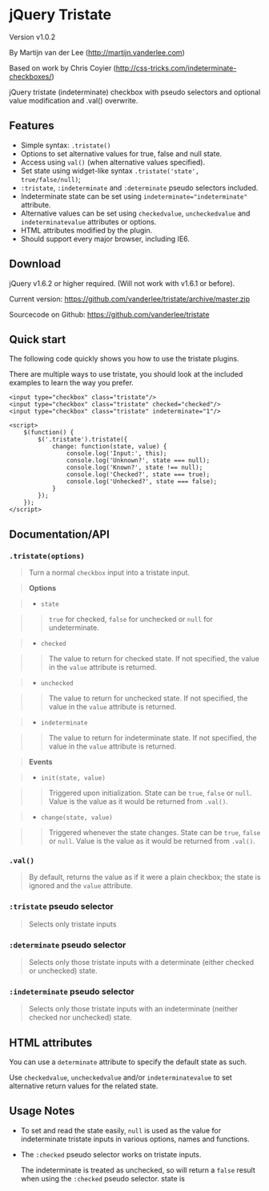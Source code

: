 jQuery Tristate
===============
Version v1.0.2

By Martijn van der Lee (http://martijn.vanderlee.com)

Based on work by Chris Coyier (http://css-tricks.com/indeterminate-checkboxes/)

jQuery tristate (indeterminate) checkbox with pseudo selectors and optional
value modification and .val() overwrite.

Features
--------
-	Simple syntax: `.tristate()`
-	Options to set alternative values for true, false and null state.
-	Access using `val()` (when alternative values specified).
-	Set state using widget-like syntax `.tristate('state', true/false/null)`;
-	`:tristate`, `:indeterminate` and `:determinate` pseudo selectors included.
-	Indeterminate state can be set using `indeterminate="indeterminate"`
	attribute.
-	Alternative values can be set using `checkedvalue`, `uncheckedvalue` and
	`indeterminatevalue` attributes or options.
-	HTML attributes modified by the plugin.
-	Should support every major browser, including IE6.

Download
--------
jQuery v1.6.2 or higher required. (Will not work with v1.6.1 or before).

Current version: https://github.com/vanderlee/tristate/archive/master.zip

Sourcecode on Github: https://github.com/vanderlee/tristate

Quick start
-----------
The following code quickly shows you how to use the tristate plugins.

There are multiple ways to use tristate, you should look at the included
examples to learn the way you prefer.

	<input type="checkbox" class="tristate"/>
	<input type="checkbox" class="tristate" checked="checked"/>
	<input type="checkbox" class="tristate" indeterminate="1"/>

	<script>
		$(function() {
			$('.tristate').tristate({
				change: function(state, value) {
					console.log('Input:', this);
					console.log('Unknown?', state === null);
					console.log('Known?', state !== null);
					console.log('Checked?', state === true);
					console.log('Unhecked?', state === false);
				}
			});
		});
	</script>

Documentation/API
-----------------
### `.tristate(options)`
>	Turn a normal `checkbox` input into a tristate input.

>	**Options**

> -	`state`

> >	`true` for checked, `false` for unchecked or `null` for undeterminate.

> -	`checked`

> >	The value to return for checked state. If not specified, the value in the
	`value` attribute is returned.

> -	`unchecked`

> >	The value to return for unchecked state. If not specified, the value in the
	`value` attribute is returned.

> -	`indeterminate`

> >	The value to return for indeterminate state. If not specified, the value in
	the	`value` attribute is returned.


>	**Events**

> -	`init(state, value)`

> > Triggered upon initialization.
	State can be `true`, `false` or `null`. Value is the value as it would be
	returned from `.val()`.

> -	`change(state, value)`

> > Triggered whenever the state changes.
	State can be `true`, `false` or `null`. Value is the value as it would be
	returned from `.val()`.

###	`.val()`
>	By default, returns the value as if it were a plain checkbox; the state is
	ignored and the `value` attribute.

###	`:tristate` pseudo selector
>	Selects only tristate inputs

### `:determinate` pseudo selector
>	Selects only those tristate inputs with a determinate (either checked or
	unchecked) state.

###	`:indeterminate` pseudo selector
>	Selects only those tristate inputs with an indeterminate (neither checked
	nor unchecked) state.

HTML attributes
---------------
You can use a `determinate` attribute to specify the default state as such.

Use `checkedvalue`, `uncheckedvalue` and/or `indeterminatevalue` to set
alternative return values for the related state.

Usage Notes
-----------
-	To set and read the state easily, `null` is used as the value for
	indeterminate tristate inputs in various options, names and functions.

-	The `:checked` pseudo selector works on tristate inputs.

	The indeterminate is treated as unchecked, so will return a `false` result
	when using the `:checked` pseudo selector.
	state is